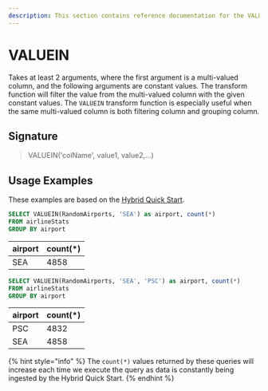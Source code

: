 ```yaml
---
description: This section contains reference documentation for the VALUEIN function.
---
```


# VALUEIN

Takes at least 2 arguments, where the first argument is a multi-valued column, and the following arguments are constant values. 
The transform function will filter the value from the multi-valued column with the given constant values. 
The `VALUEIN` transform function is especially useful when the same multi-valued column is both filtering column and grouping column.

## Signature

> VALUEIN('colName', value1, value2,...)

## Usage Examples

These examples are based on the [Hybrid Quick Start](../../basics/getting-started/quick-start.md#hybrid).


```sql
SELECT VALUEIN(RandomAirports, 'SEA') as airport, count(*)
FROM airlineStats 
GROUP BY airport
```

| airport   | count(*) | 
| ------------- | ------------- |
| SEA | 4858 | 


```sql
SELECT VALUEIN(RandomAirports, 'SEA', 'PSC') as airport, count(*)
FROM airlineStats 
GROUP BY airport
```

| airport   | count(*) | 
| ------------- | ------------- |
| PSC | 4832 | 
| SEA | 4858 | 


{% hint style="info" %}
The `count(*)` values returned by these queries will increase each time we execute the query as data is constantly being ingested by the Hybrid Quick Start.
{% endhint %}
